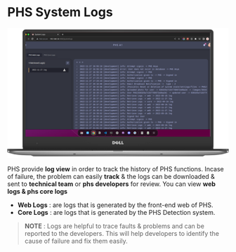 # PHS System Logs

![scan](_media/page_logs.png    )

PHS provide **log view** in order to track the history of PHS functions. Incase of failure, the problem can easily **track** & the logs can be downloaded & sent to **technical team** or **phs developers** for review. You can view **web logs & phs core logs** 

- **Web Logs** : are logs that is generated by the front-end web of PHS.
- **Core Logs** : are logs that is generated by the PHS Detection system.

> **NOTE** : Logs are helpful to trace faults & problems and can be reported to the developers. This will help developers to identify the cause of failure and fix them easily.